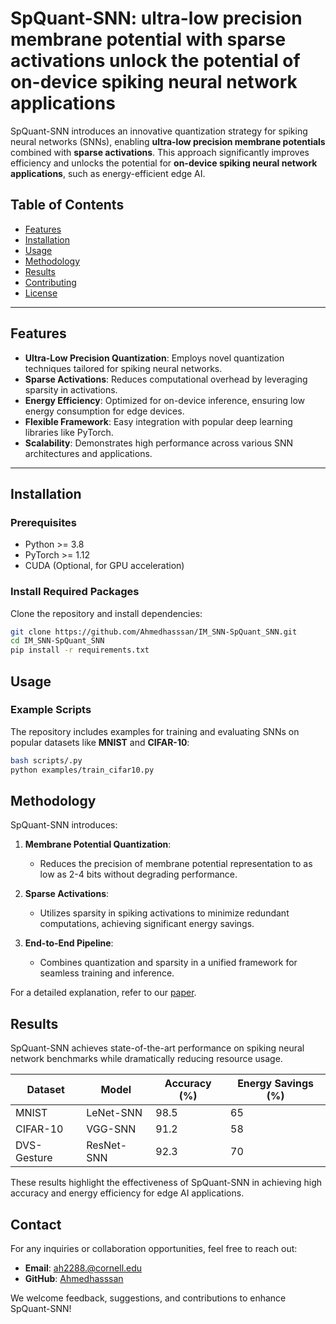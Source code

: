 # SpQuant-SNN: ultra-low precision membrane potential with sparse activations unlock the potential of on-device spiking neural network applications

SpQuant-SNN introduces an innovative quantization strategy for spiking neural networks (SNNs), enabling **ultra-low precision membrane potentials** combined with **sparse activations**. This approach significantly improves efficiency and unlocks the potential for **on-device spiking neural network applications**, such as energy-efficient edge AI.

## Table of Contents
- [Features](#features)
- [Installation](#installation)
- [Usage](#usage)
- [Methodology](#methodology)
- [Results](#results)
- [Contributing](#contributing)
- [License](#license)

---

## Features
- **Ultra-Low Precision Quantization**: Employs novel quantization techniques tailored for spiking neural networks.
- **Sparse Activations**: Reduces computational overhead by leveraging sparsity in activations.
- **Energy Efficiency**: Optimized for on-device inference, ensuring low energy consumption for edge devices.
- **Flexible Framework**: Easy integration with popular deep learning libraries like PyTorch.
- **Scalability**: Demonstrates high performance across various SNN architectures and applications.

---

## Installation

### Prerequisites
- Python >= 3.8
- PyTorch >= 1.12
- CUDA (Optional, for GPU acceleration)

### Install Required Packages
Clone the repository and install dependencies:

```bash
git clone https://github.com/Ahmedhasssan/IM_SNN-SpQuant_SNN.git
cd IM_SNN-SpQuant_SNN
pip install -r requirements.txt
```

## Usage

### Example Scripts
The repository includes examples for training and evaluating SNNs on popular datasets like **MNIST** and **CIFAR-10**:

```bash
bash scripts/.py
python examples/train_cifar10.py
```

## Methodology

SpQuant-SNN introduces:

1. **Membrane Potential Quantization**:
   - Reduces the precision of membrane potential representation to as low as 2-4 bits without degrading performance.

2. **Sparse Activations**:
   - Utilizes sparsity in spiking activations to minimize redundant computations, achieving significant energy savings.

3. **End-to-End Pipeline**:
   - Combines quantization and sparsity in a unified framework for seamless training and inference.

For a detailed explanation, refer to our [paper](link-to-paper).

## Results

SpQuant-SNN achieves state-of-the-art performance on spiking neural network benchmarks while dramatically reducing resource usage.

| **Dataset**  | **Model**    | **Accuracy (%)** | **Energy Savings (%)** |
|--------------|--------------|------------------|------------------------|
| MNIST        | LeNet-SNN    | 98.5             | 65                     |
| CIFAR-10     | VGG-SNN      | 91.2             | 58                     |
| DVS-Gesture  | ResNet-SNN   | 92.3             | 70                     |

These results highlight the effectiveness of SpQuant-SNN in achieving high accuracy and energy efficiency for edge AI applications.

## Contact

For any inquiries or collaboration opportunities, feel free to reach out:

- **Email**: [ah2288.@cornell.edu](mailto:ah2288@cornell.edu)
- **GitHub**: [Ahmedhasssan](https://github.com/Ahmedhasssan)

We welcome feedback, suggestions, and contributions to enhance SpQuant-SNN!

